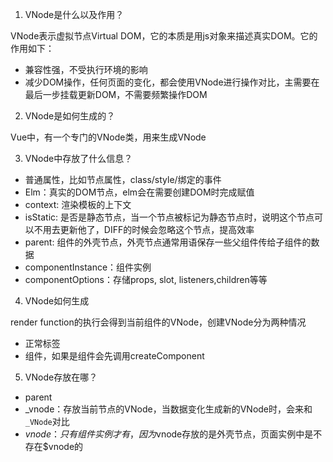 1. VNode是什么以及作用？

VNode表示虚拟节点Virtual DOM，它的本质是用js对象来描述真实DOM。它的作用如下：

- 兼容性强，不受执行环境的影响
- 减少DOM操作，任何页面的变化，都会使用VNode进行操作对比，主需要在最后一步挂载更新DOM，不需要频繁操作DOM

2. VNode是如何生成的？

Vue中，有一个专门的VNode类，用来生成VNode

3. VNode中存放了什么信息？

- 普通属性，比如节点属性，class/style/绑定的事件
- Elm：真实的DOM节点，elm会在需要创建DOM时完成赋值
- context: 渲染模板的上下文
- isStatic: 是否是静态节点，当一个节点被标记为静态节点时，说明这个节点可以不用去更新他了，DIFF的时候会忽略这个节点，提高效率
- parent: 组件的外壳节点，外壳节点通常用语保存一些父组件传给子组件的数据
- componentInstance：组件实例
- componentOptions：存储props, slot, listeners,children等等

4. VNode如何生成

render function的执行会得到当前组件的VNode，创建VNode分为两种情况

- 正常标签
- 组件，如果是组件会先调用createComponent

5. VNode存放在哪？

- parent
- _vnode：存放当前节点的VNode，当数据变化生成新的VNode时，会来和`_VNode`对比
- $vnode：只有组件实例才有，因为$vnode存放的是外壳节点，页面实例中是不存在$vnode的

